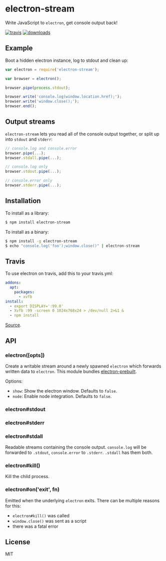 
# electron-stream

  Write JavaScript to `electron`, get console output back!

  [![travis](https://travis-ci.org/juliangruber/electron-stream.svg?branch=master)](https://travis-ci.org/juliangruber/electron-stream)
  [![downloads](https://img.shields.io/npm/dm/electron-stream.svg)](https://www.npmjs.org/package/electron-stream)

## Example

  Boot a hidden electron instance, log to stdout and clean up:

```js
var electron = require('electron-stream');

var browser = electron();

browser.pipe(process.stdout);

browser.write('console.log(window.location.href);');
browser.write('window.close();');
browser.end();
```

## Output streams

`electron-stream` lets you read all of the console output together, or split up into `stdout` and `stderr`:

```js
// console.log and console.error
browser.pipe(...);
browser.stdall.pipe(...);

// console.log only
browser.stdout.pipe(...);

// console.error only
browser.stderr.pipe(...);
```

## Installation

  To install as a library:

```bash
$ npm install electron-stream
```

  To install as a binary:

```bash
$ npm install -g electron-stream
$ echo "console.log('foo');window.close()" | electron-stream
```

## Travis

To use electron on travis, add this to your travis.yml:

```yml
addons:
  apt:
    packages:
      - xvfb
install:
  - export DISPLAY=':99.0'
  - Xvfb :99 -screen 0 1024x768x24 > /dev/null 2>&1 &
  - npm install
```

[Source](https://github.com/rhysd/Shiba/blob/055a11a0a2b4f727577fe61371a88d8db9277de5/.travis.yml).

## API

### electron([opts])

Create a writable stream around a newly spawned `electron` which forwards written data to `electron`. This module bundles [electron-prebuilt](https://npmjs.org/package/electron-prebuilt).

Options:

  - `show`: Show the electron window. Defaults to `false`.
  - `node`:  Enable node integration. Defaults to `false`.

### electron#stdout
### electron#stderr
### electron#stdall

Readable streams containing the console output. `console.log` will be forwarded to `.stdout`, `console.error` to `.stderr`. `.stdall` has them both.

### electron#kill()

Kill the child process.

### electron#on('exit', fn)

Emitted when the underlying `electron` exits. There can be multiple reasons for this:

- `electron#kill()` was called
- `window.close()` was sent as a script
- there was a fatal error

## License

  MIT

